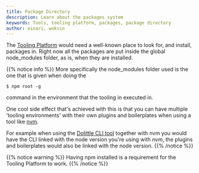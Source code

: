 ```yaml
---
title: Package Directory
description: Learn about the packages system
keywords: Tools, tooling platform, packages, package directory
author: einari, woksin
---
```


The [Tooling Platform](../..) would need a well-known place to look for, and install, packages in. Right now all the packages are put inside the global node_modules folder, as is, when they are installed.

{{% notice info %}}
More specifically the node_modules folder used is the one that is given when doing the
```shell
$ npm root -g
```
command in the environment that the tooling in executed in.

One cool side effect that's achieved with this is that you can have multiple 'tooling environments' with their own plugins and boilerplates when using a tool like [nvm](https://github.com/nvm-sh/nvm). 

For example when using the [Dolittle CLI tool](https://www.github.com/dolittle-tools/cli) together with nvm you would have the CLI linked with the node version you're using with nvm, the plugins and boilerplates would also be linked with the node version.
{{% /notice %}}

{{% notice warning %}}
Having npm installed is a requirement for the Tooling Platform to work.
{{% /notice %}}
